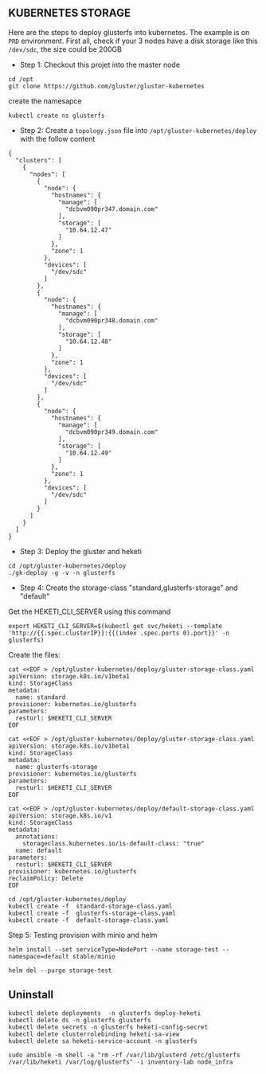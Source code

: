 ## KUBERNETES STORAGE

Here are the steps to deploy glusterfs into kubernetes. The example is on `PRD` environment.
First all, check if your 3 nodes have a disk storage like this `/dev/sdc`, the size could be 200GB

* Step 1: Checkout this projet into the master node

```
cd /opt
git clone https://github.com/gluster/gluster-kubernetes
```


create the namesapce

```
kubectl create ns glusterfs
```

* Step 2: Create a `topology.json` file into `/opt/gluster-kubernetes/deploy` with the follow content

```
{
  "clusters": [
    {
      "nodes": [
        {
          "node": {
            "hostnames": {
              "manage": [
                "dcbvm090pr347.domain.com"
              ],
              "storage": [
                "10.64.12.47"
              ]
            },
            "zone": 1
          },
          "devices": [
            "/dev/sdc"
          ]
        },
        {
          "node": {
            "hostnames": {
              "manage": [
                "dcbvm090pr348.domain.com"
              ],
              "storage": [
                "10.64.12.48"
              ]
            },
            "zone": 1
          },
          "devices": [
            "/dev/sdc"
          ]
        },
        {
          "node": {
            "hostnames": {
              "manage": [
                "dcbvm090pr349.domain.com"
              ],
              "storage": [
                "10.64.12.49"
              ]
            },
            "zone": 1
          },
          "devices": [
            "/dev/sdc"
          ]
        }
      ]
    }
  ]
}
```

* Step 3: Deploy the gluster and heketi 

```
cd /opt/gluster-kubernetes/deploy 
./gk-deploy -g -v -n glusterfs
```

* Step 4: Create the storage-class "standard,glusterfs-storage" and "default" 

Get the HEKETI_CLI_SERVER using this command

``` 
export HEKETI_CLI_SERVER=$(kubectl get svc/heketi --template 'http://{{.spec.clusterIP}}:{{(index .spec.ports 0).port}}' -n glusterfs)
```

Create the files:

```
cat <<EOF > /opt/gluster-kubernetes/deploy/gluster-storage-class.yaml
apiVersion: storage.k8s.io/v1beta1
kind: StorageClass
metadata:
  name: standard
provisioner: kubernetes.io/glusterfs
parameters:
  resturl: $HEKETI_CLI_SERVER
EOF
```

```
cat <<EOF > /opt/gluster-kubernetes/deploy/gluster-storage-class.yaml
apiVersion: storage.k8s.io/v1beta1
kind: StorageClass
metadata:
  name: glusterfs-storage
provisioner: kubernetes.io/glusterfs
parameters:
  resturl: $HEKETI_CLI_SERVER
EOF
```

```
cat <<EOF > /opt/gluster-kubernetes/deploy/default-storage-class.yaml
apiVersion: storage.k8s.io/v1
kind: StorageClass
metadata:
  annotations:
    storageclass.kubernetes.io/is-default-class: "true"
  name: default
parameters:
  resturl: $HEKETI_CLI_SERVER
provisioner: kubernetes.io/glusterfs
reclaimPolicy: Delete
EOF
```

```
cd /opt/gluster-kubernetes/deploy
kubectl create -f  standard-storage-class.yaml
kubectl create -f  glusterfs-storage-class.yaml
kubectl create -f  default-storage-class.yaml
```

Step 5: Testing provision with minio and helm

```
helm install --set serviceType=NodePort --name storage-test --namespace=default stable/minio
```
 
```
helm del --purge storage-test
```

## Uninstall 

```
kubectl delete deployments  -n glusterfs deploy-heketi
kubectl delete ds -n glusterfs glusterfs
kubectl delete secrets -n glusterfs heketi-config-secret
kubectl delete clusterrolebinding heketi-sa-view
kubectl delete sa heketi-service-account -n glusterfs

sudo ansible -m shell -a "rm -rf /var/lib/glusterd /etc/glusterfs /var/lib/heketi /var/log/glusterfs" -i inventory-lab node_infra
```
